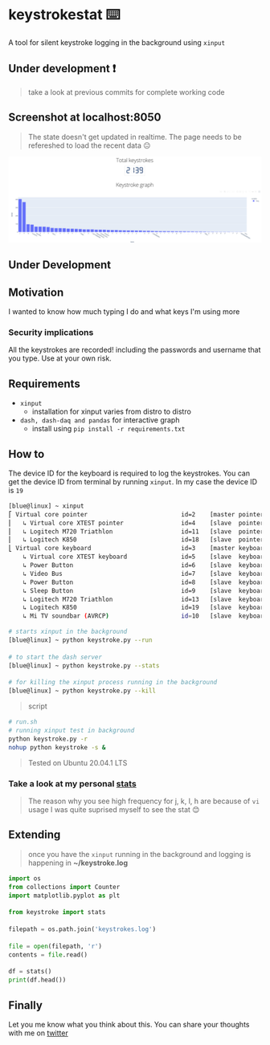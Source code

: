 # keystrokestat :keyboard:

A tool for silent keystroke logging in the background using `xinput`

## Under development :exclamation:
> take a look at previous commits for complete working code 

## Screenshot at localhost:8050
> The state doesn't get updated in realtime. The page needs to be refereshed to load the recent data :neutral_face:

![plotly screenshot](./assets/plotly-scr.png)

## Under Development

## Motivation

I wanted to know how much typing I do and what keys I'm using more

### Security implications

All the keystrokes are recorded! including the passwords and username that you type. Use at your own risk.

## Requirements

+ `xinput` 
    + installation for xinput varies from distro to distro
+ `dash, dash-daq and pandas` for interactive graph
    + install using `pip install -r requirements.txt`



## How to

The device ID for the keyboard is required to log the keystrokes. You can get 
the device ID from terminal by running `xinput`. In my case the device ID is `19`



```bash
[blue@linux] ~ xinput
⎡ Virtual core pointer                    	    id=2	[master pointer  (3)]
⎜   ↳ Virtual core XTEST pointer              	id=4	[slave  pointer  (2)]
⎜   ↳ Logitech M720 Triathlon                 	id=11	[slave  pointer  (2)]
⎜   ↳ Logitech K850                           	id=18	[slave  pointer  (2)]
⎣ Virtual core keyboard                   	    id=3	[master keyboard (2)]
    ↳ Virtual core XTEST keyboard             	id=5	[slave  keyboard (3)]
    ↳ Power Button                            	id=6	[slave  keyboard (3)]
    ↳ Video Bus                               	id=7	[slave  keyboard (3)]
    ↳ Power Button                            	id=8	[slave  keyboard (3)]
    ↳ Sleep Button                            	id=9	[slave  keyboard (3)]
    ↳ Logitech M720 Triathlon                 	id=13	[slave  keyboard (3)]
    ↳ Logitech K850                           	id=19	[slave  keyboard (3)]
    ↳ Mi TV soundbar (AVRCP)                  	id=10	[slave  keyboard (3)]
```


```bash
# starts xinput in the background
[blue@linux] ~ python keystroke.py --run 

# to start the dash server
[blue@linux] ~ python keystroke.py --stats

# for killing the xinput process running in the background
[blue@linux] ~ python keystroke.py --kill

```

> script
```bash
# run.sh
# running xinput test in background
python keystroke.py -r
nohup python keystroke -s &
```

> Tested on Ubuntu 20.04.1 LTS



### Take a look at my personal [stats](./assets/stats.md)

> The reason why you see high frequency for j, k, l, h are because of `vi` usage
> I was quite suprised myself to see the stat :blush: 


## Extending

> once you have the `xinput` running in the background and logging is happening in **~/keystroke.log**

```python
import os
from collections import Counter
import matplotlib.pyplot as plt

from keystroke import stats

filepath = os.path.join('keystrokes.log')

file = open(filepath, 'r')
contents = file.read()

df = stats()
print(df.head())
```


## Finally

Let you me know what you think about this. You can share your thoughts with me on [twitter](https://twitter.com/neelabalan)
